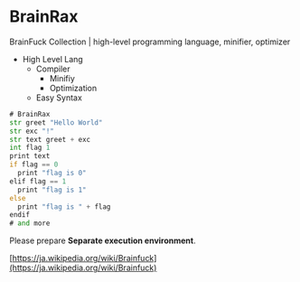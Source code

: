 # BrainRax
BrainFuck Collection | high-level programming language, minifier, optimizer

- High Level Lang
  - Compiler
    - Minifiy
    - Optimization
  - Easy Syntax

```asm
# BrainRax
str greet "Hello World"
str exc "!"
str text greet + exc
int flag 1
print text
if flag == 0
  print "flag is 0"
elif flag == 1
  print "flag is 1"
else
  print "flag is " + flag
endif
# and more
```

Please prepare **Separate execution environment**.
  
[https://ja.wikipedia.org/wiki/Brainfuck](https://ja.wikipedia.org/wiki/Brainfuck)
